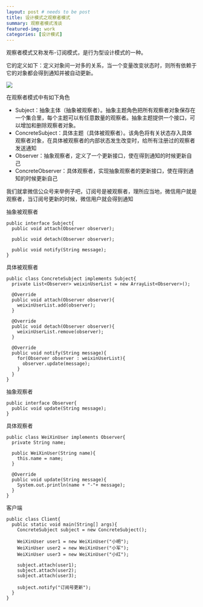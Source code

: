```yaml
---
layout: post # needs to be post
title: 设计模式之观察者模式
summary: 观察者模式浅谈
featured-img: work
categories: [设计模式]
---
```

观察者模式又称发布-订阅模式，是行为型设计模式的一种。

它的定义如下：定义对象间一对多的关系，当一个变量改变状态时，则所有依赖于它的对象都会得到通知并被自动更新。

![](http://opsprcvob.bkt.clouddn.com/%E8%A7%82%E5%AF%9F%E8%80%85%E6%A8%A1%E5%BC%8F.png)


在观察者模式中有如下角色
- Subject：抽象主体（抽象被观察者）。抽象主题角色把所有观察者对象保存在一个集合里，每个主题可以有任意数量的观察者。抽象主题提供一个接口，可以增加和删除观察者对象。
- ConcreteSubject：具体主题（具体被观察者）。该角色将有关状态存入具体观察者对象，在具体被观察者的内部状态发生改变时，给所有注册过的观察者发送通知
- Observer：抽象观察者，定义了一个更新接口，使在得到通知的时候更新自己
- ConcreteObserver：具体观察者，实现抽象观察者的更新接口，使在得到通知的时候更新自己

我们就拿微信公众号来举例子吧，订阅号是被观察者，理所应当地，微信用户就是观察者，当订阅号更新的时候，微信用户就会得到通知

抽象被观察者
```
public interface Subject{
  public void attach(Observer observer);

  public void detach(Observer observer);

  public void notify(String message);
}
```

具体被观察者
```
public class ConcreteSubject implements Subject{
  private List<Observer> weixinUserList = new ArrayList<Observer>();

  @Override
  public void attach(Observer observer){
    weixinUserList.add(observer);
  }

  @Override
  public void detach(Observer observer){
    weixinUserList.remove(observer);
  }

  @Override
  public void notify(String message){
    for(Observer observer : weixinUserList){
      observer.update(message);
    }
  }
}
```

抽象观察者
```
public interface Observer{
  public void update(String message);
}
```
具体观察者
```
public class WeiXinUser implements Observer{
  private String name;

  public WeiXinUser(String name){
    this.name = name;
  }

  @Override
  public void update(String message){
    System.out.println(name + "-"+ message);
  }
}
```
客户端
```
public class Client{
  public static void main(String[] args){
    ConcreteSubject subject = new ConcreteSubject();

    WeiXinUser user1 = new WeiXinUser("小明");
    WeiXinUser user2 = new WeiXinUser("小军");
    WeiXinUser user3 = new WeiXinUser("小红");

    subject.attach(user1);
    subject.attach(user2);
    subject.attach(user3);

    subject.notify("订阅号更新");
  }
}
```

